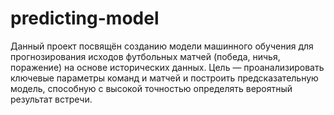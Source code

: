 # predicting-model
Данный проект посвящён созданию модели машинного обучения для прогнозирования исходов футбольных матчей (победа, ничья, поражение) на основе исторических данных. Цель — проанализировать ключевые параметры команд и матчей и построить предсказательную модель, способную с высокой точностью определять вероятный результат встречи.
